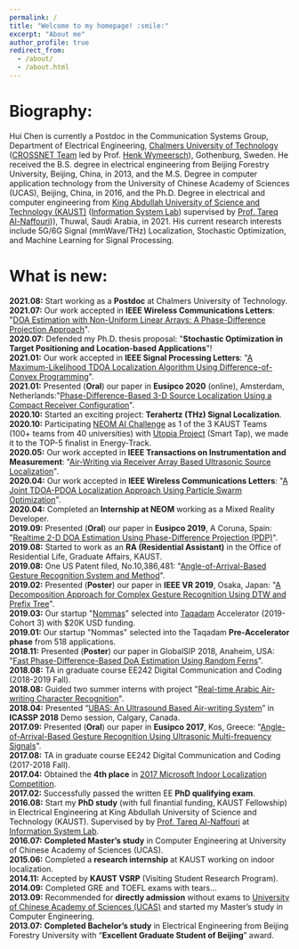 ```yaml
---
permalink: /
title: "Welcome to my homepage! :smile:"
excerpt: "About me"
author_profile: true
redirect_from: 
  - /about/
  - /about.html
---
```


Biography:
=====
Hui Chen is currently a Postdoc in the Communication Systems Group, Department of Electrical Engineering, [Chalmers University of Technology](https://www.chalmers.se/en/Pages/default.aspx) ([CROSSNET Team](https://sites.google.com/site/hwymeers/research-group) led by Prof. [Henk Wymeersch](https://www.chalmers.se/en/staff/Pages/henk-wymeersch.aspx)), Gothenburg, Sweden. He received the B.S. degree in electrical engineering from Beijing Forestry University, Beijing, China, in 2013, and the M.S. Degree in computer application technology from the University of Chinese Academy of Sciences (UCAS), Beijing, China, in 2016, and the Ph.D. Degree in electrical and computer engineering from [King Abdullah University of Science and Technology (KAUST)](https://www.kaust.edu.sa/en) ([Information System Lab](https://cemse.kaust.edu.sa/isl/about-isl)) supervised by [Prof. Tareq Al-Naffouri](https://cemse.kaust.edu.sa/isl/people/person/tareq-al-naffouri))), Thuwal, Saudi Arabia, in 2021. His current research interests include 5G/6G Signal (mmWave/THz) Localization, Stochastic Optimization, and Machine Learning for Signal Processing.

What is new:
=====
**2021.08:**  Start working as a **Postdoc** at Chalmers University of Technology.\
**2021.07:**  Our work accepted in **IEEE Wireless Communications Letters**: "[DOA Estimation with Non-Uniform Linear Arrays: A Phase-Difference Projection Approach](https://ieeexplore.ieee.org/document/9506874)".\
**2020.07:**  Defended my Ph.D. thesis proposal: "**Stochastic Optimization in Target Positioning and Location-based Applications**"!\
**2021.01:**  Our work accepted in **IEEE Signal Processing Letters**: "[A Maximum-Likelihood TDOA Localization Algorithm Using Difference-of-Convex Programming](https://ieeexplore.ieee.org/stamp/stamp.jsp?arnumber=9325001)".\
**2021.01:**  Presented (**Oral**) our paper in **Eusipco 2020** (online), Amsterdam, Netherlands:"[Phase-Difference-Based 3-D Source Localization Using a Compact Receiver Configuration](https://ieeexplore.ieee.org/stamp/stamp.jsp?arnumber=9287378)".\
**2020.10:**  Started an exciting project: **Terahertz (THz) Signal Localization**.\
**2020.10:**  Participating [NEOM AI Challenge](https://neomchallenge.com/en) as 1 of the 3 KAUST Teams (100+ teams from 40 universities) with [Utopia Project](https://www.youtube.com/watch?v=5-30Z7Omugw) (Smart Tap), we made it to the TOP-5 finalist in Energy-Track.\
**2020.05:**  Our work accepted in **IEEE Transactions on Instrumentation and Measurement**: "[Air-Writing via Receiver Array Based Ultrasonic Source Localization](https://ieeexplore.ieee.org/stamp/stamp.jsp?arnumber=9082625)".\
**2020.04:**  Our work accepted in **IEEE Wireless Communications Letters**: "[A Joint TDOA-PDOA Localization Approach Using Particle Swarm Optimization](https://ieeexplore.ieee.org/iel7/5962382/6065724/09062333.pdf)".\
**2020.04:**  Completed an **Internship at NEOM** working as a Mixed Reality Developer.\
**2019.09:**  Presented (**Oral**) our paper in **Eusipco 2019**, A Coruna, Spain: "[Realtime 2-D DOA Estimation Using Phase-Difference Projection (PDP)](https://ieeexplore.ieee.org/stamp/stamp.jsp?arnumber=8902804)".\
**2019.08:**  Started to work as an **RA (Residential Assistant)** in the Office of Residential Life, Graduate Affairs, KAUST.\
**2019.08:**  One US Patent filed, No.10,386,481: "[Angle-of-Arrival-Based Gesture Recognition System and Method](https://patentimages.storage.googleapis.com/29/ed/66/3c72c30f788e26/US10386481.pdf)".\
**2019.02:**  Presented (**Poster**) our paper in **IEEE VR 2019**, Osaka, Japan: "[A Decomposition Approach for Complex Gesture Recognition Using DTW and Prefix Tree](https://ieeexplore.ieee.org/stamp/stamp.jsp?tp=&arnumber=8797868)".\
**2019.03:**  Our startup "[Nommas](https://innovation.kaust.edu.sa/taqadam-startups/)" selected into [Taqadam](https://innovation.kaust.edu.sa/taqadam/) Accelerator (2019-Cohort 3) with $20K USD funding.\
**2019.01:**  Our startup "Nommas" selected into the Taqadam **Pre-Accelerator phase** from 518 applications.\
**2018.11:**  Presented (**Poster**) our paper in GlobalSIP 2018, Anaheim, USA: "[Fast Phase-Difference-Based DoA Estimation Using Random Ferns](https://ieeexplore.ieee.org/stamp/stamp.jsp?arnumber=8646676)".\
**2018.08:**  TA in graduate course EE242 Digital Communication and Coding (2018-2019 Fall).\
**2018.08:**  Guided two summer interns with project "[Real-time Arabic Air-writing Character Recognition](https://ssi.kaust.edu.sa/overview)".\
**2018.04:**  Presented “[UBAS: An Ultrasound Based Air-writing System](https://2018.ieeeicassp.org/Demos.asp)” in **ICASSP 2018** Demo session, Calgary, Canada.\
**2017.09:**  Presented (**Oral**) our paper in **Eusipco 2017**, Kos, Greece: "[Angle-of-Arrival-Based Gesture Recognition Using Ultrasonic Multi-frequency Signals](https://ieeexplore.ieee.org/stamp/stamp.jsp?arnumber=8081160)".\
**2017.08:**  TA in graduate course EE242 Digital Communication and Coding (2017-2018 Fall).\
**2017.04:**  Obtained the **4th place** in [2017 Microsoft Indoor Localization Competition](https://www.microsoft.com/en-us/research/event/microsoft-indoor-localization-competition-ipsn-2017/).\
**2017.02:**  Successfully passed the written EE **PhD qualifying exam**.\
**2016.08:**  Start my **PhD study** (with full finantial funding, KAUST Fellowship) in Electrical Engineering at King Abdullah University of Science and Technology (KAUST). Supervised by by [Prof. Tareq Al-Naffouri](https://cemse.kaust.edu.sa/isl/people/person/tareq-al-naffouri) at [Information System Lab](https://cemse.kaust.edu.sa/isl/about-isl).\
**2016.07:**  **Completed Master’s study** in Computer Engineering at University of Chinese Academy of Sciences (UCAS).\
**2015.06:**  Completed a **research internship** at KAUST working on indoor localization.\
**2014.11:**  Accepted by **KAUST VSRP** (Visiting Student Research Program).\
**2014.09:**  Completed GRE and TOEFL exams with tears...\
**2013.09:**  Recommended for **directly admission** without exams to [University of Chinese Academy of Sciences (UCAS)](https://www.ucas.ac.cn/) and started my Master’s study in Computer Engineering.\
**2013.07:**  **Completed Bachelor’s study** in Electrical Engineering from Beijing Forestry University with “**Excellent Graduate Student of Beijing**” award.

